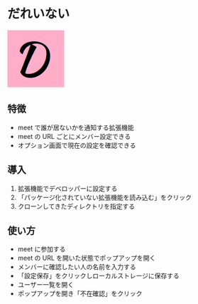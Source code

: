 # だれいない

![dareinai-logo](icons/icon128.png)

## 特徴

- meet で誰が居ないかを通知する拡張機能
- meet の URL ごとにメンバー設定できる
- オプション画面で現在の設定を確認できる

## 導入

1. 拡張機能でデベロッパーに設定する
2. 「パッケージ化されていない拡張機能を読み込む」をクリック
3. クローンしてきたディレクトリを指定する

## 使い方

- meet に参加する
- meet の URL を開いた状態でポップアップを開く
- メンバーに確認したい人の名前を入力する
- 「設定保存」をクリックしローカルストレージに保存する
- ユーザー一覧を開く
- ポップアップを開き「不在確認」をクリック
